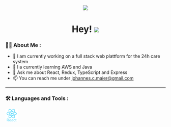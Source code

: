 <div id="header" align="center">
  <img src="https://media.giphy.com/media/M9gbBd9nbDrOTu1Mqx/giphy.gif" width="100"/>
</div>

<h1 align="center">
  Hey!
  <img src="https://media.giphy.com/media/hvRJCLFzcasrR4ia7z/giphy.gif" width="30px"/>
</h1>

### 👨‍💻 About Me :
- 🔭 I am currently working on a full stack web plattform for the 24h care system
- 🌱 I a currently learning AWS and Java
- 💬 Ask me about React, Redux, TypeScript and Express
- 📫 You can reach me under [johannes.c.maier@gmail.com](mailto:johannes.c.maier@gmail.com)

---

### :hammer_and_wrench: Languages and Tools :
  <img src="https://github.com/devicons/devicon/blob/master/icons/react/react-original-wordmark.svg" title="React" alt="React" width="40" height="40"/>&nbsp;


